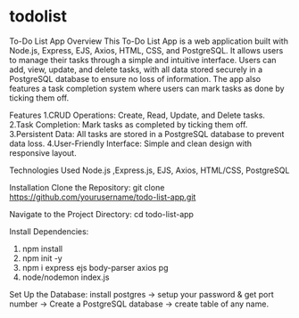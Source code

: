 # todolist
To-Do List App
Overview
This To-Do List App is a web application built with Node.js, Express, EJS, Axios, HTML, CSS, and PostgreSQL. It allows users to manage their tasks through a simple and intuitive interface. Users can add, view, update, and delete tasks, with all data stored securely in a PostgreSQL database to ensure no loss of information. The app also features a task completion system where users can mark tasks as done by ticking them off.

Features
 1.CRUD Operations: Create, Read, Update, and Delete tasks.
 2.Task Completion: Mark tasks as completed by ticking them off.
 3.Persistent Data: All tasks are stored in a PostgreSQL database to prevent data loss.
 4.User-Friendly Interface: Simple and clean design with responsive layout.

Technologies Used
 Node.js ,Express.js, EJS, Axios, HTML/CSS, PostgreSQL
 
Installation
Clone the Repository:
  git clone https://github.com/yourusername/todo-list-app.git

Navigate to the Project Directory:
  cd todo-list-app

Install Dependencies:
   1. npm install
   2. npm init -y
   3. npm i express ejs body-parser axios pg
   4. node/nodemon index.js
  
Set Up the Database:
install postgres -> setup your password & get port number -> Create a PostgreSQL database -> create table of any name.

